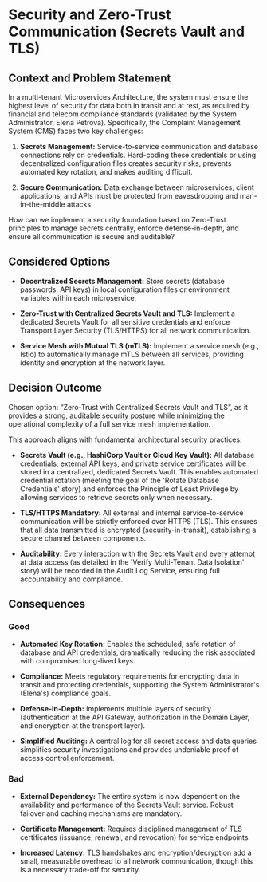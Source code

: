 # Security and Zero-Trust Communication (Secrets Vault and TLS)

## Context and Problem Statement

In a multi-tenant Microservices Architecture, the system must ensure the highest level of security for data both in transit and at rest, as required by financial and telecom compliance standards (validated by the System Administrator, Elena Petrova). Specifically, the Complaint Management System (CMS) faces two key challenges:

1. **Secrets Management:** Service-to-service communication and database connections rely on credentials. Hard-coding these credentials or using decentralized configuration files creates security risks, prevents automated key rotation, and makes auditing difficult.

2. **Secure Communication:** Data exchange between microservices, client applications, and APIs must be protected from eavesdropping and man-in-the-middle attacks.

How can we implement a security foundation based on Zero-Trust principles to manage secrets centrally, enforce defense-in-depth, and ensure all communication is secure and auditable?  

## Considered Options

* **Decentralized Secrets Management:** Store secrets (database passwords, API keys) in local configuration files or environment variables within each microservice.

* **Zero-Trust with Centralized Secrets Vault and TLS:** Implement a dedicated Secrets Vault for all sensitive credentials and enforce Transport Layer Security (TLS/HTTPS) for all network communication.

* **Service Mesh with Mutual TLS (mTLS):** Implement a service mesh (e.g., Istio) to automatically manage mTLS between all services, providing identity and encryption at the network layer.

## Decision Outcome

Chosen option: “Zero-Trust with Centralized Secrets Vault and TLS”, as it provides a strong, auditable security posture while minimizing the operational complexity of a full service mesh implementation.

This approach aligns with fundamental architectural security practices:

* **Secrets Vault (e.g., HashiCorp Vault or Cloud Key Vault):** All database credentials, external API keys, and private service certificates will be stored in a centralized, dedicated Secrets Vault. This enables automated credential rotation (meeting the goal of the 'Rotate Database Credentials' story) and enforces the Principle of Least Privilege by allowing services to retrieve secrets only when necessary.

* **TLS/HTTPS Mandatory:** All external and internal service-to-service communication will be strictly enforced over HTTPS (TLS). This ensures that all data transmitted is encrypted (security-in-transit), establishing a secure channel between components.

* **Auditability:** Every interaction with the Secrets Vault and every attempt at data access (as detailed in the 'Verify Multi-Tenant Data Isolation' story) will be recorded in the Audit Log Service, ensuring full accountability and compliance.

## Consequences

### Good

* **Automated Key Rotation:** Enables the scheduled, safe rotation of database and API credentials, dramatically reducing the risk associated with compromised long-lived keys.

* **Compliance:** Meets regulatory requirements for encrypting data in transit and protecting credentials, supporting the System Administrator's (Elena's) compliance goals.

* **Defense-in-Depth:** Implements multiple layers of security (authentication at the API Gateway, authorization in the Domain Layer, and encryption at the transport layer).

* **Simplified Auditing:** A central log for all secret access and data queries simplifies security investigations and provides undeniable proof of access control enforcement.

### Bad

* **External Dependency:** The entire system is now dependent on the availability and performance of the Secrets Vault service. Robust failover and caching mechanisms are mandatory.

* **Certificate Management:** Requires disciplined management of TLS certificates (issuance, renewal, and revocation) for service endpoints.

* **Increased Latency:** TLS handshakes and encryption/decryption add a small, measurable overhead to all network communication, though this is a necessary trade-off for security.
